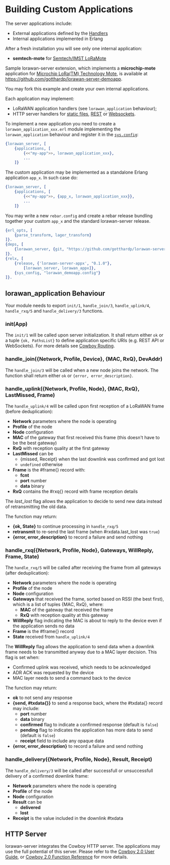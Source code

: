 # Building Custom Applications

The server applications include:
 * External applications defined by the [Handlers](Handlers.md)
 * Internal applications implemented in Erlang

After a fresh installation you will see only one internal application:
 - **semtech-mote** for
   [Semtech/IMST LoRaMote](http://webshop.imst.de/loramote-lora-evaluation-tool.html)

Sample lorawan-server extension, which implements a **microchip-mote** application
for [Microchip LoRa(TM) Technology Mote](http://www.microchip.com/Developmenttools/ProductDetails.aspx?PartNO=dm164138),
is available at
https://github.com/gotthardp/lorawan-server-demoapp.

You may fork this example and create your own internal applications.

Each application may implement:
  * LoRaWAN application handlers (see `lorawan_application` behaviour);
  * HTTP server handlers for
[static files](https://ninenines.eu/docs/en/cowboy/2.0/guide/static_files/),
[REST](https://ninenines.eu/docs/en/cowboy/2.0/guide/rest_handlers/) or
[Websockets](https://ninenines.eu/docs/en/cowboy/2.0/guide/ws_handlers/).

To implement a new application you need to create a `lorawan_application_xxx.erl`
module implementing the `lorawan_application` behaviour and register it in the
[`sys.config`](../lorawan_server.config):
```erlang
{lorawan_server, [
    {applications, [
        {<<"my-app">>, lorawan_application_xxx},
        ...
    ]}
```

The custom application may be implemented as a standalone Erlang application `app_x`.
In such case do:
```erlang
{lorawan_server, [
    {applications, [
        {<<"my-app">>, {app_x, lorawan_application_xxx}},
        ...
    ]}
```

You may write a new `rebar.config` and create a rebar release bundling together
your custom `app_x` and the standard lorawan-server release.
```erlang
{erl_opts, [
    {parse_transform, lager_transform}
]}.
{deps, [
    {lorawan_server, {git, "https://github.com/gotthardp/lorawan-server.git", {branch, "master"}}}
]}.
{relx, [
    {release, {'lorawan-server-appx', "0.1.0"},
        [lorawan_server, lorawan_appx]},
    {sys_config, "lorawan_demoapp.config"}
]}.
```

## lorawan_application Behaviour

Your module needs to export `init/1`, `handle_join/3`, `handle_uplink/4`,
`handle_rxq/5` and `handle_delivery/3` functions.

### init(App)

The `init/1` will be called upon server initialization. It shall return either
`ok` or a tuple `{ok, PathsList}` to define application specific URIs (e.g.
REST API or WebSockets). For more details see
[Cowboy Routing](https://github.com/ninenines/cowboy/blob/master/doc/src/guide/routing.asciidoc).

### handle_join({Network, Profile, Device}, {MAC, RxQ}, DevAddr)

The `handle_join/3` will be called when a new node joins the network. The function
shall return either `ok` or `{error, error_description}`.

### handle_uplink({Network, Profile, Node}, {MAC, RxQ}, LastMissed, Frame)

The `handle_uplink/4` will be called upon first reception of a LoRaWAN frame
(before deduplication):
  - **Network** parameters where the node is operating
  - **Profile** of the node
  - **Node** configuration
  - **MAC** of the gateway that first received this frame (this doesn't have to be
    the best gateway)
  - **RxQ** with reception quality at the first gateway
  - **LastMissed** can be
    - {missed, Receipt} when the last downlink was confirmed and got lost
    - `undefined` otherwise
  - **Frame** is the #frame{} record with:
    - **fcnt**
    - **port** number
    - **data** binary
  - **RxQ** contains the #rxq{} record with frame reception details

The *last_lost* flag allows the application to decide to send new data instead of
retransmitting the old data.

The function may return:
  - **{ok, State}** to continue processing in `handle_rxq/5`
  - **retransmit** to re-send the last frame (when #rxdata.last_lost was `true`)
  - **{error, error_description}** to record a failure and send nothing

### handle_rxq({Network, Profile, Node}, Gateways, WillReply, Frame, State)

The `handle_rxq/5` will be called after receiving the frame from all gateways
(after deduplication):
  - **Network** parameters where the node is operating
  - **Profile** of the node
  - **Node** configuration
  - **Gateways** that received the frame, sorted based on RSSI (the best first),
    which is a list of tuples {MAC, RxQ}, where:
    - **MAC** of the gateway that received the frame
    - **RxQ** with reception quality at this gateway
  - **WillReply** flag indicating the MAC is about to reply to the device even if
    the application sends no data
  - **Frame** is the #frame{} record
  - **State** received from `handle_uplink/4`

The **WillReply** flag allows the application to send data when a downlink frame
needs to be transmitted anyway due to a MAC layer decision.
This flag is set when:
  * Confirmed uplink was received, which needs to be acknowledged
  * ADR ACK was requested by the device
  * MAC layer needs to send a command back to the device

The function may return:
  - **ok** to not send any response
  - **{send, #txdata{}}** to send a response back, where the #txdata{} record may include:
    - **port** number
    - **data** binary
    - **confirmed** flag to indicate a confirmed response (default is `false`)
    - **pending** flag to indicates the application has more data to send (default is `false`)
    - **receipt** field to include any opaque data
  - **{error, error_description}** to record a failure and send nothing

### handle_delivery({Network, Profile, Node}, Result, Receipt)

The `handle_delivery/3` will be called after successfull or unsuccessfull delivery
of a confirmed downlink frame:
  - **Network** parameters where the node is operating
  - **Profile** of the node
  - **Node** configuration
  - **Result** can be
    - **delivered**
    - **lost**
  - **Receipt** is the value included in the downlink #txdata

## HTTP Server

lorawan-server integrates the Cowboy HTTP server. The applications may use the
full potential of this server.
Please refer to the [Cowboy 2.0 User Guide](https://ninenines.eu/docs/en/cowboy/2.0/guide/),
or [Cowboy 2.0 Function Reference](https://ninenines.eu/docs/en/cowboy/2.0/manual/)
for more details.
